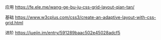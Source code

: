 应用
https://fe.ele.me/wang-ge-bu-ju-css-grid-layout-qian-tan/

基础
https://www.w3cplus.com/css3/create-an-adaptive-layout-with-css-grid.html

进阶
https://juejin.im/entry/591289baac502e45028adcf5
